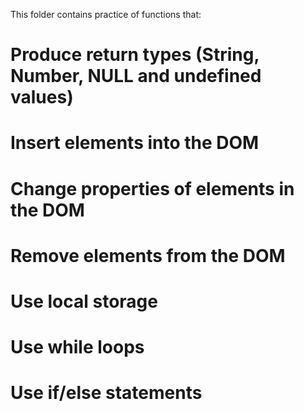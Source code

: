 This folder contains practice of functions that:
# Produce return types (String, Number, NULL and undefined values)
# Insert elements into the DOM
# Change properties of elements in the DOM
# Remove elements from the DOM
# Use local storage
# Use while loops
# Use if/else statements 


